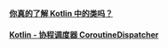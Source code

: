#### [你真的了解 Kotlin 中的类吗？](https://mp.weixin.qq.com/s/bZybTi0LI0SZ5XOI1-0dGQ)

#### [Kotlin - 协程调度器 CoroutineDispatcher](https://blog.csdn.net/HugMua/article/details/126125533)

